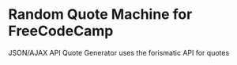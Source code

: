 # Random Quote Machine for FreeCodeCamp
JSON/AJAX API Quote Generator
uses the forismatic API for quotes
